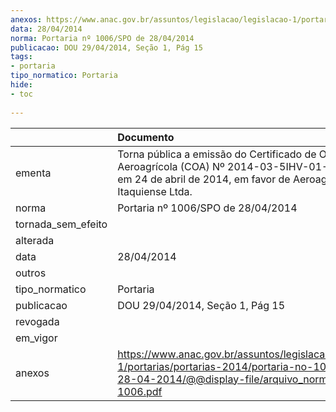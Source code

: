 ```yaml
---
anexos: https://www.anac.gov.br/assuntos/legislacao/legislacao-1/portarias/portarias-2014/portaria-no-1006-spo-de-28-04-2014/@@display-file/arquivo_norma/PA2014-1006.pdf
data: 28/04/2014
norma: Portaria nº 1006/SPO de 28/04/2014
publicacao: DOU 29/04/2014, Seção 1, Pág 15
tags:
- portaria
tipo_normatico: Portaria
hide: 
- toc 
 
---
```


|                    | Documento                                                                                                                                                              |
|:-------------------|:-----------------------------------------------------------------------------------------------------------------------------------------------------------------------|
| ementa             | Torna pública a emissão do Certificado de Operador Aeroagrícola (COA) Nº 2014-03-5IHV-01-00, emitido em 24 de abril de 2014, em favor de Aeroagrícola Itaquiense Ltda. |
| norma              | Portaria nº 1006/SPO de 28/04/2014                                                                                                                                     |
| tornada_sem_efeito |                                                                                                                                                                        |
| alterada           |                                                                                                                                                                        |
| data               | 28/04/2014                                                                                                                                                             |
| outros             |                                                                                                                                                                        |
| tipo_normatico     | Portaria                                                                                                                                                               |
| publicacao         | DOU 29/04/2014, Seção 1, Pág 15                                                                                                                                        |
| revogada           |                                                                                                                                                                        |
| em_vigor           |                                                                                                                                                                        |
| anexos             | https://www.anac.gov.br/assuntos/legislacao/legislacao-1/portarias/portarias-2014/portaria-no-1006-spo-de-28-04-2014/@@display-file/arquivo_norma/PA2014-1006.pdf      |